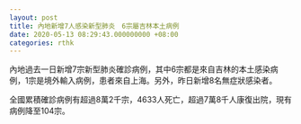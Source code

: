 ```yaml
---
layout: post
title: 內地新增7人感染新型肺炎　6宗屬吉林本土病例
date: 2020-05-13 08:29:43.000000000 +08:00
categories: rthk
---
```


內地過去一日新增7宗新型肺炎確診病例，其中6宗都是來自吉林的本土感染病例，1宗是境外輸入病例，患者來自上海。另外，昨日新增8名無症狀感染者。

全國累積確診病例有超過8萬2千宗，4633人死亡，超過7萬8千人康復出院，現有病例降至104宗。
